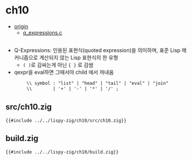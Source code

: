 # ch10

- [origin](https://www.buildyourownlisp.com/chapter10_q_expressions)
  - [q_expressions.c](https://github.com/orangeduck/BuildYourOwnLisp/blob/master/src/q_expressions.c)

## 

- Q-Expressions: 인용된 표현식(quoted expression)을 의미하며, 표준 Lisp 메커니즘으로 계산되지 않는 Lisp 표현식의 한 유형
  - `( )`로 감싸는게 아닌 `{ }` 로 감쌈
- qexpr을 eval하면 그때서야 child 에서 꺼내옴

``` txt
        \\ symbol : "list" | "head" | "tail" | "eval" | "join"
        \\        | '+' | '-' | '*' | '/' ;
```

## src/ch10.zig

``` zig
{{#include ../../lispy-zig/ch10/src/ch10.zig}}
```


## build.zig

``` zig
{{#include ../../lispy-zig/ch10/build.zig}}
```
